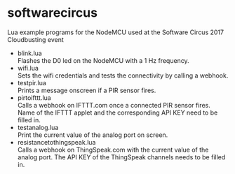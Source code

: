 # softwarecircus
Lua example programs for the NodeMCU used at the Software Circus 2017 Cloudbusting event

* blink.lua  
Flashes the D0 led on the NodeMCU with a 1 Hz frequency.
* wifi.lua  
Sets the wifi credentials and tests the connectivity by calling a webhook.
* testpir.lua  
Prints a message onscreen if a PIR sensor fires.
* pirtoifttt.lua  
Calls a webhook on IFTTT.com once a connected PIR sensor fires. Name of the IFTTT applet and the corresponding API KEY need to be filled in.
* testanalog.lua  
Print the current value of the analog port on screen.  
* resistancetothingspeak.lua  
Calls a webhook on ThingSpeak.com with the current value of the analog port. The API KEY of the ThingSpeak channels needs to be filled in.
